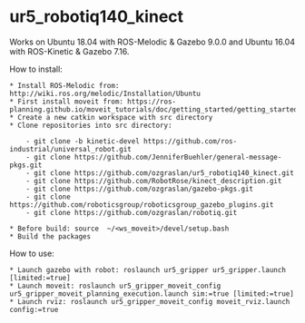 # ur5_robotiq140_kinect

Works on Ubuntu 18.04 with ROS-Melodic & Gazebo 9.0.0 and Ubuntu 16.04 with ROS-Kinetic & Gazebo 7.16.

How to install:

    * Install ROS-Melodic from: http://wiki.ros.org/melodic/Installation/Ubuntu
    * First install moveit from: https://ros-planning.github.io/moveit_tutorials/doc/getting_started/getting_started.html
    * Create a new catkin workspace with src directory
    * Clone repositories into src directory: 
    
        - git clone -b kinetic-devel https://github.com/ros-industrial/universal_robot.git
        - git clone https://github.com/JenniferBuehler/general-message-pkgs.git
        - git clone https://github.com/ozgraslan/ur5_robotiq140_kinect.git
        - git clone https://github.com/RobotRose/kinect_description.git
        - git clone https://github.com/ozgraslan/gazebo-pkgs.git
        - git clone https://github.com/roboticsgroup/roboticsgroup_gazebo_plugins.git
        - git clone https://github.com/ozgraslan/robotiq.git
        
    * Before build: source  ~/<ws_moveit>/devel/setup.bash
    * Build the packages


How to use:

    * Launch gazebo with robot: roslaunch ur5_gripper ur5_gripper.launch [limited:=true]
    * Launch moveit: roslaunch ur5_gripper_moveit_config ur5_gripper_moveit_planning_execution.launch sim:=true [limited:=true]
    * Launch rviz: roslaunch ur5_gripper_moveit_config moveit_rviz.launch config:=true
